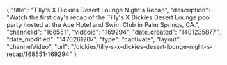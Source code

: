 {
    "title": "Tilly's X Dickies Desert Lounge Night's Recap",
    "description": "Watch the first day's recap of the Tilly's X Dickies Desert Lounge pool party hosted at the Ace Hotel and Swim Club in Palm Springs, CA.",
    "channelid": "168551",
    "videoid": "169294",
    "date_created": "1401235877",
    "date_modified": "1470261207",
    "type": "captivate",
    "layout": "channelVideo",
    "url": "\/dickies\/tilly-s-x-dickies-desert-lounge-night-s-recap\/168551-169294"
}
